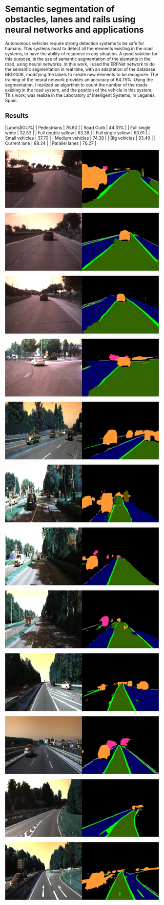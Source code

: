 # Semantic segmentation of obstacles, lanes and rails using neural networks and applications

Autonomous vehicles require strong detection systems to be safe for humans. This systems must to detect all the elements existing in the road systems, to have the ability of response in any situation. A good solution for this purpose, is the use of semantic segmentation of the elements in the road, using neural networks. In this work, I used the ERFNet network to do the semantic segmentation in real time, with an adaptation of the database BBD100K, modifying the labels to create new elements to be recognize. The training of the neural network provides an accuracy of 64.75%. Using the segmentation, I realized an algortihm to count the number of the roads existing in the road system, and the position of the vehicle in this system. This work, was realize in the Laboratory of Intelligent Systems, in Leganés, Spain.

## Results 

|Labels|IOU%|
| Pedestrians | 76.60 |
| Road Curb | 44.31% |
| Full single white | 32.53 |
| Full double yellow  | 63.38 |
| Full single yellow | 60.61 |
| Small vehicles | 37.70 |
| Medium vehicles | 74.38 |
| Big vehicles | 93.49 |
| Current lane | 88.24 |
| Parallel lanes | 76.27 |



![segmentation_Test1](https://github.com/franzmgarcia/Semantic-segmentation-of-obstacles-lanes-and-rails-using-neural-networks-and-applications/blob/master/Images/Test_merge_1.jpeg)

![segmentation_Test1](https://github.com/franzmgarcia/Semantic-segmentation-of-obstacles-lanes-and-rails-using-neural-networks-and-applications/blob/master/Images/Test_merge_2.jpeg)

![segmentation_Test1](https://github.com/franzmgarcia/Semantic-segmentation-of-obstacles-lanes-and-rails-using-neural-networks-and-applications/blob/master/Images/Test_merge_3.jpeg)

![segmentation_Test1](https://github.com/franzmgarcia/Semantic-segmentation-of-obstacles-lanes-and-rails-using-neural-networks-and-applications/blob/master/Images/Test_merge_4.jpeg)


![segmentation_Test1](https://github.com/franzmgarcia/Semantic-segmentation-of-obstacles-lanes-and-rails-using-neural-networks-and-applications/blob/master/Images/Kitty_merge_1.jpg)

![segmentation_Test1](https://github.com/franzmgarcia/Semantic-segmentation-of-obstacles-lanes-and-rails-using-neural-networks-and-applications/blob/master/Images/Kitty_merge_2.jpg)

![segmentation_Test1](https://github.com/franzmgarcia/Semantic-segmentation-of-obstacles-lanes-and-rails-using-neural-networks-and-applications/blob/master/Images/Kitty_merge_3.jpg)

![segmentation_Test1](https://github.com/franzmgarcia/Semantic-segmentation-of-obstacles-lanes-and-rails-using-neural-networks-and-applications/blob/master/Images/Kitty_merge_4.jpg)



![segmentation_Test1](https://github.com/franzmgarcia/Semantic-segmentation-of-obstacles-lanes-and-rails-using-neural-networks-and-applications/blob/master/Images/Kitty2_merge_1.jpg)

![segmentation_Test1](https://github.com/franzmgarcia/Semantic-segmentation-of-obstacles-lanes-and-rails-using-neural-networks-and-applications/blob/master/Images/Kitty2_merge_2.jpg)

![segmentation_Test1](https://github.com/franzmgarcia/Semantic-segmentation-of-obstacles-lanes-and-rails-using-neural-networks-and-applications/blob/master/Images/Kitty2_merge_3.jpg)

![segmentation_Test1](https://github.com/franzmgarcia/Semantic-segmentation-of-obstacles-lanes-and-rails-using-neural-networks-and-applications/blob/master/Images/Kitty2_merge_4.jpg)



